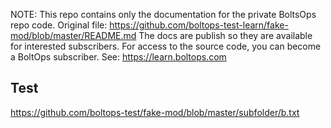 <!-- note marker start -->
NOTE: This repo contains only the documentation for the private BoltsOps repo code.
Original file: https://github.com/boltops-test-learn/fake-mod/blob/master/README.md
The docs are publish so they are available for interested subscribers.
For access to the source code, you can become a BoltOps subscriber.
See: https://learn.boltops.com

<!-- note marker end -->

## Test

https://github.com/boltops-test/fake-mod/blob/master/subfolder/b.txt
